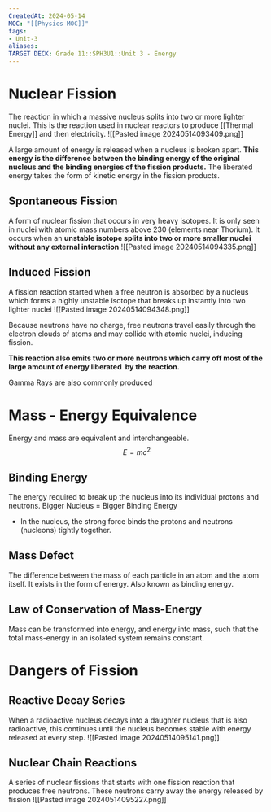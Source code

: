 ```yaml
---
CreatedAt: 2024-05-14
MOC: "[[Physics MOC]]"
tags:
- Unit-3
aliases:
TARGET DECK: Grade 11::SPH3U1::Unit 3 - Energy
---
```


# Nuclear Fission
The reaction in which a massive nucleus splits into two or more lighter nuclei. This is the reaction used in nuclear reactors to produce [[Thermal Energy]] and then electricity.
![[Pasted image 20240514093409.png]]
<!--ID: 1716814411692-->


A large amount of energy is released when a nucleus is broken apart.
**This energy is the difference between the binding energy of the original nucleus and the binding energies of the fission products.**
The liberated energy takes the form of kinetic energy in the fission products.

## Spontaneous Fission
A form of nuclear fission that occurs in very heavy isotopes. It is only seen in nuclei with atomic mass numbers above 230 (elements near Thorium).
It occurs when an **unstable isotope splits into two or more smaller nuclei without any external interaction**
![[Pasted image 20240514094335.png]]
<!--ID: 1716814411702-->



## Induced Fission
A fission reaction started when a free neutron is absorbed by a nucleus which forms a highly unstable isotope that breaks up instantly into two lighter nuclei
![[Pasted image 20240514094348.png]]
<!--ID: 1716814411714-->


Because neutrons have no charge, free neutrons travel easily through the electron clouds of atoms and may collide with atomic nuclei, inducing fission.

**This reaction also emits two or more neutrons which carry off most of the large amount of energy liberated  by the reaction.**

Gamma Rays are also commonly produced

# Mass - Energy Equivalence
Energy and mass are equivalent and interchangeable.
$$E = mc^2$$
<!--ID: 1716814411726-->


## Binding Energy
The energy required to break up the nucleus into its individual protons and neutrons.
Bigger Nucleus = Bigger Binding Energy
- In the nucleus, the strong force binds the protons and neutrons (nucleons) tightly together.
<!--ID: 1716814411737-->


## Mass Defect
The difference between the mass of each particle in an atom and the atom itself.  It exists in the form of energy. Also known as binding energy.
<!--ID: 1716814411748-->


## Law of Conservation of Mass-Energy
Mass can be transformed into energy, and energy into mass, such that the total mass-energy in an isolated system remains constant.
<!--ID: 1716814411760-->



# Dangers of Fission
## Reactive Decay Series
When a radioactive nucleus decays into a daughter nucleus that is also radioactive, this continues until the nucleus becomes stable with energy released at every step.
![[Pasted image 20240514095141.png]]
<!--ID: 1716814411771-->



## Nuclear Chain Reactions
A series of nuclear fissions that starts with one fission
reaction that produces free neutrons.
These neutrons carry away the energy released by fission
![[Pasted image 20240514095227.png]]
